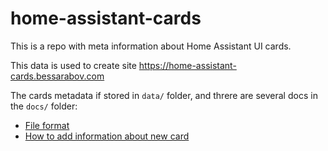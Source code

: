 # home-assistant-cards

This is a repo with meta information about Home Assistant UI cards.

This data is used to create site https://home-assistant-cards.bessarabov.com

The cards metadata if stored in `data/` folder, and threre are several docs
in the `docs/` folder:

 * [File format](docs/file_format.md)
 * [How to add information about new card](docs/how_to_add_information_about_new_card.md)

